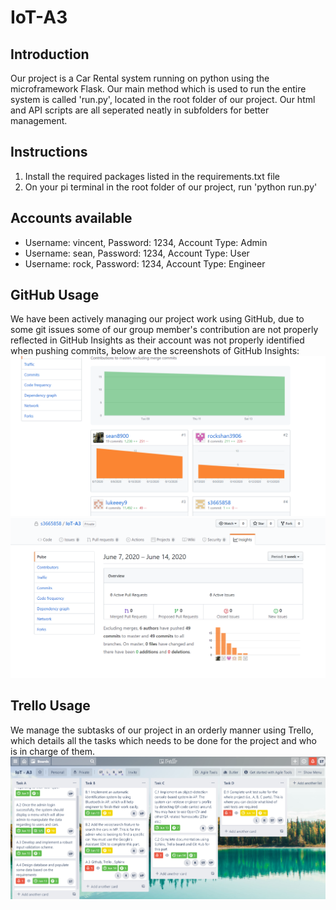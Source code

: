 # IoT-A3

## Introduction
Our project is a Car Rental system running on python using the microframework Flask. Our main method which is used to run the entire system is called 'run.py', located in the root folder of our project. Our html and API scripts are all seperated neatly in subfolders for better management.

## Instructions
1. Install the required packages listed in the requirements.txt file
2. On your pi terminal in the root folder of our project, run 'python run.py'

## Accounts available
- Username: vincent, Password: 1234, Account Type: Admin
- Username: sean, Password: 1234, Account Type: User
- Username: rock, Password: 1234, Account Type: Engineer

## GitHub Usage
We have been actively managing our project work using GitHub, due to some git issues some of our group member's contribution are not properly reflected in GitHub Insights as their account was not properly identified when pushing commits, below are the screenshots of GitHub Insights:
![](images/GitHubScreenShot1.png)
![](images/GitHubScreenShot2.png)

## Trello Usage
We manage the subtasks of our project in an orderly manner using Trello, which details all the tasks which needs to be done for the 
project and who is in charge of them.
![](images/TrelloScreenShot1.png)

